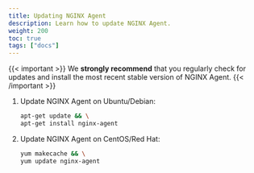 ```yaml
---
title: Updating NGINX Agent
description: Learn how to update NGINX Agent.
weight: 200
toc: true
tags: ["docs"]
---
```


{{< important >}}
We **strongly recommend** that you regularly check for updates and install the most recent stable version of NGINX Agent.
{{< /important >}}

 1. Update NGINX Agent on Ubuntu/Debian:

    ```bash
    apt-get update && \
    apt-get install nginx-agent
    ```

 2. Update NGINX Agent on CentOS/Red Hat:

    ```bash
    yum makecache && \
    yum update nginx-agent
    ```
